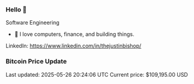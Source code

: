 ### Hello 🤙  

Software Engineering

- 🔭 I love computers, finance, and building things.
  
LinkedIn: https://www.linkedin.com/in/thejustinbishop/  





























































































































































































































































































































































































































































### Bitcoin Price Update
Last updated: 2025-05-26 20:24:06 UTC
Current price: $109,195.00 USD
